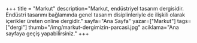 +++
title = "Markut"
description="Markut, endüstriyel tasarım dergisidir. Endüstri tasarımı bağlamında genel tasarım disiplinleriyle de ilişkili olarak içerikler üreten online dergidir."
sayfa="Ana Sayfa"
yazar=["Markut"]
tags=["dergi"]
thumb="/img/markut-dergimizin-parcasi.jpg"
aciklama="Ana sayfaya geçiş yapabilirsiniz."
+++
